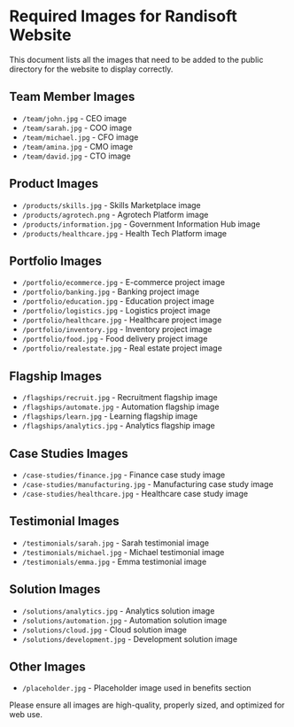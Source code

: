 # Required Images for Randisoft Website

This document lists all the images that need to be added to the public directory for the website to display correctly.

## Team Member Images
- `/team/john.jpg` - CEO image
- `/team/sarah.jpg` - COO image
- `/team/michael.jpg` - CFO image
- `/team/amina.jpg` - CMO image
- `/team/david.jpg` - CTO image

## Product Images
- `/products/skills.jpg` - Skills Marketplace image
- `/products/agrotech.png` - Agrotech Platform image
- `/products/information.jpg` - Government Information Hub image
- `/products/healthcare.jpg` - Health Tech Platform image

## Portfolio Images
- `/portfolio/ecommerce.jpg` - E-commerce project image
- `/portfolio/banking.jpg` - Banking project image
- `/portfolio/education.jpg` - Education project image
- `/portfolio/logistics.jpg` - Logistics project image
- `/portfolio/healthcare.jpg` - Healthcare project image
- `/portfolio/inventory.jpg` - Inventory project image
- `/portfolio/food.jpg` - Food delivery project image
- `/portfolio/realestate.jpg` - Real estate project image

## Flagship Images
- `/flagships/recruit.jpg` - Recruitment flagship image
- `/flagships/automate.jpg` - Automation flagship image
- `/flagships/learn.jpg` - Learning flagship image
- `/flagships/analytics.jpg` - Analytics flagship image

## Case Studies Images
- `/case-studies/finance.jpg` - Finance case study image
- `/case-studies/manufacturing.jpg` - Manufacturing case study image
- `/case-studies/healthcare.jpg` - Healthcare case study image

## Testimonial Images
- `/testimonials/sarah.jpg` - Sarah testimonial image
- `/testimonials/michael.jpg` - Michael testimonial image
- `/testimonials/emma.jpg` - Emma testimonial image

## Solution Images
- `/solutions/analytics.jpg` - Analytics solution image
- `/solutions/automation.jpg` - Automation solution image
- `/solutions/cloud.jpg` - Cloud solution image
- `/solutions/development.jpg` - Development solution image

## Other Images
- `/placeholder.jpg` - Placeholder image used in benefits section

Please ensure all images are high-quality, properly sized, and optimized for web use.
